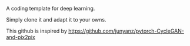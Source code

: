 A coding template for deep learning.

Simply clone it and adapt it to your owns.

This github is inspired by 
https://github.com/junyanz/pytorch-CycleGAN-and-pix2pix